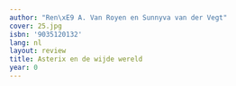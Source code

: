 ```yaml
---
author: "Ren\xE9 A. Van Royen en Sunnyva van der Vegt"
cover: 25.jpg
isbn: '9035120132'
lang: nl
layout: review
title: Asterix en de wijde wereld
year: 0
---
```


